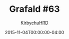 ---
title: "Grafald #63"
type: "image"
date: 2015-11-04T00:00:00-04:00
draft: false
categories:
- comics
- collaborations
tags:
- grafald
image_path: "../img/2015/63.png"
alt_text: ""
is_subpage: true
author: "[KirbychuHRD](https://cohost.org/KirbychuHRD)"
---